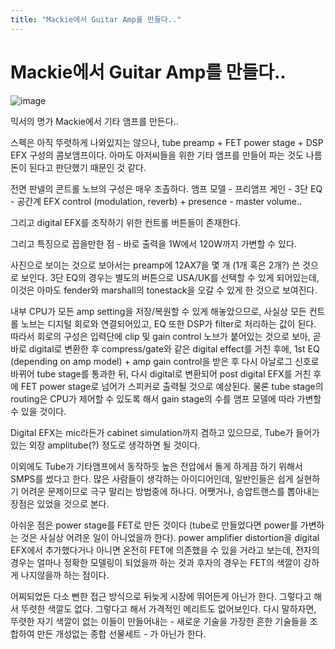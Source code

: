 ```yaml
---
title: "Mackie에서 Guitar Amp를 만들다.."
---
```

# Mackie에서 Guitar Amp를 만들다..

![image](78f651dd164dc7482fdc8c5fe5c6f895.jpg)

믹서의 명가 Mackie에서 기타 앰프를 만든다..

스펙은 아직 뚜렷하게 나와있지는 않으나, tube preamp + FET power stage + DSP EFX 구성의 콤보앰프이다. 아마도 아저씨들을 위한 기타 앰프를 만들어 파는 것도 나름 돈이 된다고 판단했기 때문인 것 같다.

전면 판넬의 콘트롤 노브의 구성은 매우 조촐하다. 앰프 모델 - 프리앰프 게인 - 3단 EQ - 공간계 EFX control (modulation, reverb) + presence - master volume..

그리고 digital EFX를 조작하기 위한 컨트롤 버튼들이 존재한다. 

그리고 특징으로 꼽을만한 점 - 바로 출력을 1W에서 120W까지 가변할 수 있다.

사진으로 보이는 것으로 보아서는 preamp에 12AX7을 몇 개 (1개 혹은 2개?) 쓴 것으로 보인다. 
3단 EQ의 경우는 별도의 버튼으로 USA/UK를 선택할 수 있게 되어있는데, 이것은 아마도 fender와 marshall의 tonestack을 오갈 수 있게 한 것으로 보여진다.

내부 CPU가 모든 amp setting을 저장/복원할 수 있게 해놓았으므로, 사실상 모든 컨트롤 노브는 디지털 회로와 연결되어있고, EQ 또한 DSP가 filter로 처리하는 값이 된다. 따라서 회로의 구성은 입력단에 clip 및 gain control 노브가 붙어있는 것으로 보아, 곧바로 digital로 변환한 후 compress/gate와 같은 digital effect를 거친 후에, 1st EQ (depending on amp model) + amp gain control을 받은 후 다시 아날로그 신호로 바뀌어 tube stage를 통과한 뒤, 다시 digital로 변환되어 post digital EFX를 거친 후에 FET power stage로 넘어가 스피커로 출력될 것으로 예상된다. 물론 tube stage의 routing은 CPU가 제어할 수 있도록 해서 gain stage의 수를 앰프 모델에 따라 가변할 수 있을 것이다.

Digital EFX는 mic라든가 cabinet simulation까지 겸하고 있으므로, Tube가 들어가 있는 외장 amplitube(?) 정도로 생각하면 될 것이다.

이외에도 Tube가 기타앰프에서 동작하듯 높은 전압에서 돌게 하게끔 하기 위해서 SMPS를 썼다고 한다. 많은 사람들이 생각하는 아이디어인데, 일반인들은 쉽게 실현하기 어려운 문제이므로 극구 말리는 방법중에 하나다. 어쨋거나, 승압트랜스를 뽑아내는 장점은 있었을 것으로 본다. 

아쉬운 점은 power stage를 FET로 만든 것이다 (tube로 만들었다면 power를 가변하는 것은 사실상 어려운 일이 아니었을까 한다). power amplifier distortion을 digital EFX에서 추가했다거나 아니면 온전히 FET에 의존했을 수 있을 거라고 보는데, 전자의 경우는 얼마나 정확한 모델링이 되었을까 하는 것과 후자의 경우는 FET의 색깔이 강하게 나지않을까 하는 점이다.

어찌되었든 다소 뻔한 접근 방식으로 뒤늦게 시장에 뛰어든게 아닌가 한다. 그렇다고 해서 뚜렷한 색깔도 없다. 그렇다고 해서 가격적인 메리트도 없어보인다. 다시 말하자면, 뚜렷한 자기 색깔이 없는 이들이 만들어내는 - 새로운 기술을 가장한 흔한 기술들을 조합하여 만든 개성없는 종합 선물세트 - 가 아닌가 한다. 


